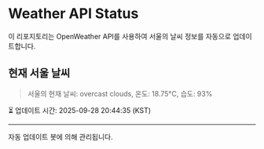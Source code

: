
# Weather API Status

이 리포지토리는 OpenWeather API를 사용하여 서울의 날씨 정보를 자동으로 업데이트합니다.

## 현재 서울 날씨
> 서울의 현재 날씨: overcast clouds, 온도: 18.75°C, 습도: 93%

⏳ 업데이트 시간: 2025-09-28 20:44:35 (KST)

---
자동 업데이트 봇에 의해 관리됩니다.
